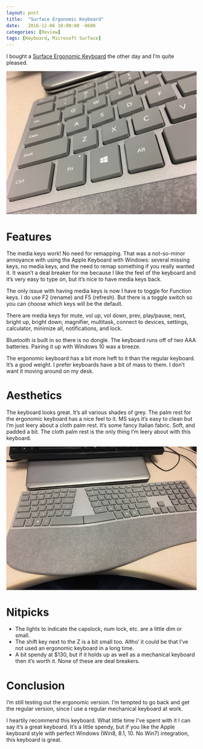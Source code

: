 ```yaml
---
layout: post
title:  "Surface Ergonomic Keyboard"
date:   2016-12-06 10:00:00 -0600
categories: [Review]
tags: [Keyboard, Microsoft Surface]
---
```


I bought a [Surface Ergonomic Keyboard](https://www.microsoft.com/en-us/surface/accessories/surface-ergonomic-keyboard) the other day and I’m quite pleased.

![pic](/assets/2016/12/surfacekb.jpg)

# Features

The media keys work! No need for remapping. That was a not-so-minor annoyance with using the Apple Keyboard with Windows: several missing keys, no media keys, and the need to remap something if you really wanted it. It wasn’t a deal breaker for me because I like the feel of the keyboard and it’s very easy to type on, but it’s nice to have media keys back.

The only issue with having media keys is now I have to toggle for Function keys. I do use F2 (rename) and F5 (refresh). But there is a toggle switch so you can choose which keys will be the default.

There are media keys for mute, vol up, vol down, prev, play/pause, next, bright up, bright down, magnifier, multitask, connect to devices, settings, calculator, minimize all, notifications, and lock.

Bluetooth is built in so there is no dongle. The keyboard runs off of two AAA batteries. Pairing it up with Windows 10 was a breeze.

The ergonomic keyboard has a bit more heft to it than the regular keyboard. It’s a good weight. I prefer keyboards have a bit of mass to them. I don’t want it moving around on my desk.

# Aesthetics

The keyboard looks great. It’s all various shades of grey. The palm rest for the ergonomic keyboard has a nice feel to it. MS says it’s easy to clean but I’m just leery about a cloth palm rest. It’s some fancy Italian fabric. Soft, and padded a bit. The cloth palm rest is the only thing I’m leery about with this keyboard.

![pic](/assets/2016/12/surfacekb2.jpg)

# Nitpicks

* The lights to indicate the capslock, num lock, etc. are a little dim or small.
* The shift key next to the Z is a bit small too. Altho’ it could be that I’ve not used an ergonomic keyboard in a long time.
* A bit spendy at $130, but if it holds up as well as a mechanical keyboard then it’s worth it.
None of these are deal breakers.

# Conclusion

I’m still testing out the ergonomic version. I’m tempted to go back and get the regular version, since I use a regular mechanical keyboard at work.

I heartily recommend this keyboard. What little time I’ve spent with it I can say it’s a great keyboard. It’s a little spendy, but if you like the Apple keyboard style with perfect Windows (Win8, 8.1, 10. No Win7) integration, this keyboard is great.
